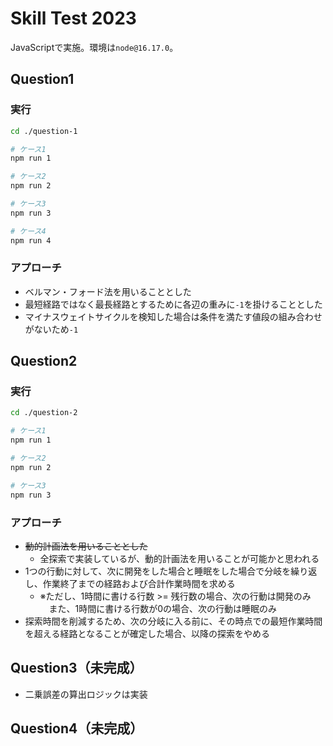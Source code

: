 # Skill Test 2023

JavaScriptで実施。環境は`node@16.17.0`。

## Question1

### 実行

```bash
cd ./question-1

# ケース1
npm run 1

# ケース2
npm run 2

# ケース3
npm run 3

# ケース4
npm run 4
```

### アプローチ

- ベルマン・フォード法を用いることとした
- 最短経路ではなく最長経路とするために各辺の重みに`-1`を掛けることとした
- マイナスウェイトサイクルを検知した場合は条件を満たす値段の組み合わせがないため`-1`

## Question2

### 実行

```bash
cd ./question-2

# ケース1
npm run 1

# ケース2
npm run 2

# ケース3
npm run 3
```

### アプローチ

- ~~動的計画法を用いることとした~~
  - 全探索で実装しているが、動的計画法を用いることが可能かと思われる
- 1つの行動に対して、次に開発をした場合と睡眠をした場合で分岐を繰り返し、作業終了までの経路および合計作業時間を求める
  - ※ただし、1時間に書ける行数 >= 残行数の場合、次の行動は開発のみ<br>
    　また、1時間に書ける行数が0の場合、次の行動は睡眠のみ
- 探索時間を削減するため、次の分岐に入る前に、その時点での最短作業時間を超える経路となることが確定した場合、以降の探索をやめる

## Question3（未完成）

- 二乗誤差の算出ロジックは実装

## Question4（未完成）
